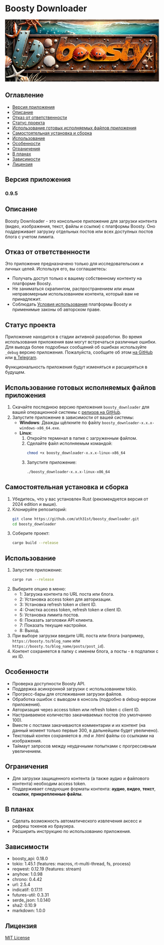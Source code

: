 # Boosty Downloader

![logo.jpg](images/logo.jpg)

## Оглавление

- [Версия приложения](#версия-приложения)
- [Описание](#описание)
- [Отказ от ответственности](#отказ-от-ответственности)
- [Статус проекта](#статус-проекта)
- [Использование готовых исполняемых файлов приложения](#использование-готовых-исполняемых-файлов-приложения)
- [Самостоятельная установка и сборка](#самостоятельная-установка-и-сборка)
- [Использование](#использование)
- [Особенности](#особенности)
- [Ограничения](#ограничения)
- [В планах](#в-планах)
- [Зависимости](#зависимости)
- [Лицензия](#лицензия)

## Версия приложения

### 0.9.5

## Описание

Boosty Downloader - это консольное приложение для загрузки контента (видео, изображения, текст, файлы и ссылки)
с платформы Boosty. Оно поддерживает загрузку отдельных постов или всех доступных постов блога с учетом лимита.

## Отказ от ответственности

Это приложение предназначено только для исследовательских и личных целей.
Используя его, вы соглашаетесь:

- Получать доступ только к вашему собственному контенту на платформе Boosty.
- Не заниматься скрапингом, распространением или иным неправомерным использованием контента, который вам не принадлежит.
- Соблюдать [Условия использования](https://boosty.to/terms) платформы Boosty и применимые законы об авторском праве.

## Статус проекта

Приложение находится в стадии активной разработки. Во время использования приложения вам могут встречаться различные ошибки. Для вывода более подробных сообщений об ошибках используйте `_debug` версию приложения. Пожалуйста, сообщите об этом [на GitHub](https://github.com/ath31st/boosty_downloader/issues/new) или [в Telegram](https://t.me/feedback_genie_bot).

Функциональность приложения будут изменяться и расширяться в будущем.

## Использование готовых исполняемых файлов приложения

1. Скачайте последнюю версию приложения `boosty_downloader` для вашей операционной системы
   с [релизов на GitHub](https://github.com/ath31st/boosty_downloader/releases).
2. Запустите приложение в зависимости от вашей системы:
    - **Windows**: Дважды щёлкните по файлу `boosty_downloader-x.x.x-windows-x86_64.exe`.
    - **Linux**:
        1. Откройте терминал в папке с загруженным файлом.
        2. Сделайте файл исполняемым командой:
           ```bash
           chmod +x boosty_downloader-x.x.x-linux-x86_64
           ```
        3. Запустите приложение:
           ```bash
           ./boosty_downloader-x.x.x-linux-x86_64

## Самостоятельная установка и сборка

1. Убедитесь, что у вас установлен Rust (рекомендуется версия от 2024 edition и выше).
2. Клонируйте репозиторий:
   ```bash
   git clone https://github.com/ath31st/boosty_downloader.git
   cd boosty_downloader
   ```
3. Соберите проект:
   ```bash
   cargo build --release
   ```

## Использование

1. Запустите приложение:
   ```bash
   cargo run --release
   ```
2. Выберите опцию в меню:
    - 1: Загрузка контента по URL поста или блога.
    - 2: Установка access token для авторизации.
    - 3: Установка refresh token и client ID.
    - 4: Очистка access token, refresh token и client ID.
    - 5: Установка лимита постов.
    - 6: Показать заголовки API клиента.
    - 7: Показать текущие настройки.
    - 8: Выход.
3. При выборе загрузки введите URL поста или блога (например, `https://boosty.to/blog_name` или
   `https://boosty.to/blog_name/posts/post_id`).
4. Контент сохраняется в папку с именем блога, а посты - в подпапки с их ID.

## Особенности

- Проверка доступности Boosty API.
- Поддержка асинхронной загрузки с использованием tokio.
- Прогресс-бары для отслеживания загрузки файлов.
- Обработка ошибок с выводом в консоль (подробно в debug-версии приложения).
- Авторизация через access token или refresh token с client ID.
- Настраиваемое количество закачиваемых постов (по умолчанию 100).
- Вместе с постами закачиваются комментарии и их контент (на данный момент только первые 300, в дальнейшем будет увеличено).
- Текстовый контен сохраняется в .md и .html файлы со ссылками на изображения.
- Таймаут запросов между неудачными попытками с прогрессивным увеличением.

## Ограничения

- Для загрузки защищенного контента (а также аудио и файлового контента) необходим access token.
- Поддерживает следующие форматы контента: **аудио**, **видео**, **текст**, **ссылки**, **прикрепленные файлы**.

## В планах

- Сделать возможность автоматического извлечения аксесс и рефреш токенов из браузера.
- Расширить инструкцию по использованию приложения.

## Зависимости

- boosty_api: 0.18.0
- tokio: 1.45.1 (features: macros, rt-multi-thread, fs, process)
- reqwest: 0.12.19 (features: stream)
- anyhow: 1.0.98
- chrono: 0.4.42
- url: 2.5.4
- indicatif: 0.17.11
- futures-util: 0.3.31
- serde_json: 1.0.140
- sha2: 0.10.9
- markdown: 1.0.0

## Лицензия

[MIT License](LICENSE)
